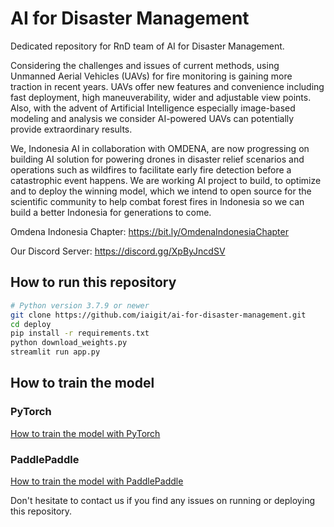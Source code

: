 # AI for Disaster Management

Dedicated repository for RnD team of AI for Disaster Management.

Considering the challenges and issues of current methods, using Unmanned Aerial Vehicles (UAVs) for fire monitoring is gaining more traction in recent years. UAVs offer new features and convenience including fast deployment, high maneuverability, wider and adjustable view points. Also, with the advent of Artificial Intelligence especially image-based modeling and analysis we consider AI-powered UAVs can potentially provide extraordinary results.

We, Indonesia AI in collaboration with OMDENA, are now progressing on building AI solution for powering drones in disaster relief scenarios and operations such as wildfires to facilitate early fire detection before a catastrophic event happens. We are working AI project to build, to optimize and to deploy the winning model, which we intend to open source for the scientific community to help combat forest fires in Indonesia so we can build a better Indonesia for generations to come.

Omdena Indonesia Chapter: <https://bit.ly/OmdenaIndonesiaChapter>

Our Discord Server: <https://discord.gg/XpByJncdSV>

## How to run this repository

```bash
# Python version 3.7.9 or newer
git clone https://github.com/iaigit/ai-for-disaster-management.git
cd deploy
pip install -r requirements.txt
python download_weights.py
streamlit run app.py
```

## How to train the model

### PyTorch

[How to train the model with PyTorch](./experiments/training/pytorch/README.md)

### PaddlePaddle

[How to train the model with PaddlePaddle](./experiments/training/paddlepaddle/README.md)

Don't hesitate to contact us if you find any issues on running or deploying this repository.
